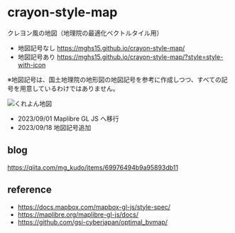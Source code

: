 # crayon-style-map
クレヨン風の地図（地理院の最適化ベクトルタイル用）

* 地図記号なし https://mghs15.github.io/crayon-style-map/
* 地図記号あり https://mghs15.github.io/crayon-style-map/?style=style-with-icon

※地図記号は、国土地理院の地形図の地図記号を参考に作成しつつ、すべての記号を用意しているわけではありません。
  
![くれよん地図](https://user-images.githubusercontent.com/40787295/233097542-3fdffa40-4722-4a89-b64e-da6736b4a0b5.png)

* 2023/09/01 Maplibre GL JS へ移行
* 2023/09/18 地図記号追加

## blog
https://qiita.com/mg_kudo/items/69976494b9a95893db11

## reference
* https://docs.mapbox.com/mapbox-gl-js/style-spec/
* https://maplibre.org/maplibre-gl-js/docs/
* https://github.com/gsi-cyberjapan/optimal_bvmap/
